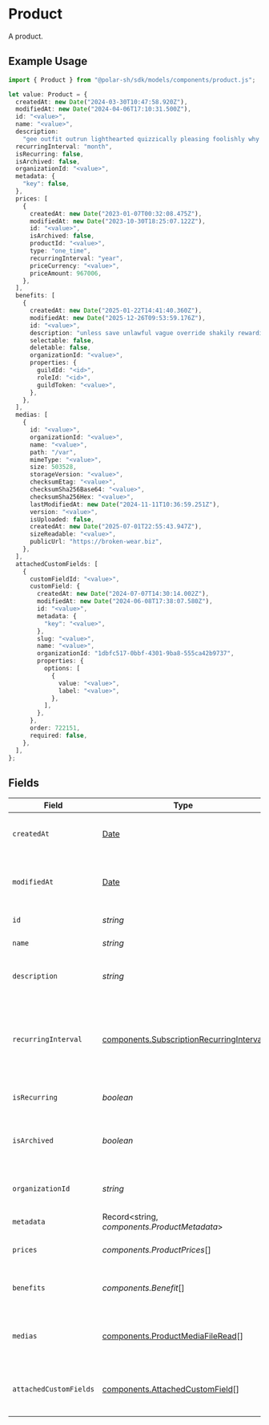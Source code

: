 # Product

A product.

## Example Usage

```typescript
import { Product } from "@polar-sh/sdk/models/components/product.js";

let value: Product = {
  createdAt: new Date("2024-03-30T10:47:58.920Z"),
  modifiedAt: new Date("2024-04-06T17:10:31.500Z"),
  id: "<value>",
  name: "<value>",
  description:
    "gee outfit outrun lighthearted quizzically pleasing foolishly why beside commonly",
  recurringInterval: "month",
  isRecurring: false,
  isArchived: false,
  organizationId: "<value>",
  metadata: {
    "key": false,
  },
  prices: [
    {
      createdAt: new Date("2023-01-07T00:32:08.475Z"),
      modifiedAt: new Date("2023-10-30T18:25:07.122Z"),
      id: "<value>",
      isArchived: false,
      productId: "<value>",
      type: "one_time",
      recurringInterval: "year",
      priceCurrency: "<value>",
      priceAmount: 967006,
    },
  ],
  benefits: [
    {
      createdAt: new Date("2025-01-22T14:41:40.360Z"),
      modifiedAt: new Date("2025-12-26T09:53:59.176Z"),
      id: "<value>",
      description: "unless save unlawful vague override shakily rewarding woot",
      selectable: false,
      deletable: false,
      organizationId: "<value>",
      properties: {
        guildId: "<id>",
        roleId: "<id>",
        guildToken: "<value>",
      },
    },
  ],
  medias: [
    {
      id: "<value>",
      organizationId: "<value>",
      name: "<value>",
      path: "/var",
      mimeType: "<value>",
      size: 503528,
      storageVersion: "<value>",
      checksumEtag: "<value>",
      checksumSha256Base64: "<value>",
      checksumSha256Hex: "<value>",
      lastModifiedAt: new Date("2024-11-11T10:36:59.251Z"),
      version: "<value>",
      isUploaded: false,
      createdAt: new Date("2025-07-01T22:55:43.947Z"),
      sizeReadable: "<value>",
      publicUrl: "https://broken-wear.biz",
    },
  ],
  attachedCustomFields: [
    {
      customFieldId: "<value>",
      customField: {
        createdAt: new Date("2024-07-07T14:30:14.002Z"),
        modifiedAt: new Date("2024-06-08T17:38:07.580Z"),
        id: "<value>",
        metadata: {
          "key": "<value>",
        },
        slug: "<value>",
        name: "<value>",
        organizationId: "1dbfc517-0bbf-4301-9ba8-555ca42b9737",
        properties: {
          options: [
            {
              value: "<value>",
              label: "<value>",
            },
          ],
        },
      },
      order: 722151,
      required: false,
    },
  ],
};
```

## Fields

| Field                                                                                                | Type                                                                                                 | Required                                                                                             | Description                                                                                          |
| ---------------------------------------------------------------------------------------------------- | ---------------------------------------------------------------------------------------------------- | ---------------------------------------------------------------------------------------------------- | ---------------------------------------------------------------------------------------------------- |
| `createdAt`                                                                                          | [Date](https://developer.mozilla.org/en-US/docs/Web/JavaScript/Reference/Global_Objects/Date)        | :heavy_check_mark:                                                                                   | Creation timestamp of the object.                                                                    |
| `modifiedAt`                                                                                         | [Date](https://developer.mozilla.org/en-US/docs/Web/JavaScript/Reference/Global_Objects/Date)        | :heavy_check_mark:                                                                                   | Last modification timestamp of the object.                                                           |
| `id`                                                                                                 | *string*                                                                                             | :heavy_check_mark:                                                                                   | The ID of the product.                                                                               |
| `name`                                                                                               | *string*                                                                                             | :heavy_check_mark:                                                                                   | The name of the product.                                                                             |
| `description`                                                                                        | *string*                                                                                             | :heavy_check_mark:                                                                                   | The description of the product.                                                                      |
| `recurringInterval`                                                                                  | [components.SubscriptionRecurringInterval](../../models/components/subscriptionrecurringinterval.md) | :heavy_check_mark:                                                                                   | The recurring interval of the product. If `None`, the product is a one-time purchase.                |
| `isRecurring`                                                                                        | *boolean*                                                                                            | :heavy_check_mark:                                                                                   | Whether the product is a subscription.                                                               |
| `isArchived`                                                                                         | *boolean*                                                                                            | :heavy_check_mark:                                                                                   | Whether the product is archived and no longer available.                                             |
| `organizationId`                                                                                     | *string*                                                                                             | :heavy_check_mark:                                                                                   | The ID of the organization owning the product.                                                       |
| `metadata`                                                                                           | Record<string, *components.ProductMetadata*>                                                         | :heavy_check_mark:                                                                                   | N/A                                                                                                  |
| `prices`                                                                                             | *components.ProductPrices*[]                                                                         | :heavy_check_mark:                                                                                   | List of prices for this product.                                                                     |
| `benefits`                                                                                           | *components.Benefit*[]                                                                               | :heavy_check_mark:                                                                                   | List of benefits granted by the product.                                                             |
| `medias`                                                                                             | [components.ProductMediaFileRead](../../models/components/productmediafileread.md)[]                 | :heavy_check_mark:                                                                                   | List of medias associated to the product.                                                            |
| `attachedCustomFields`                                                                               | [components.AttachedCustomField](../../models/components/attachedcustomfield.md)[]                   | :heavy_check_mark:                                                                                   | List of custom fields attached to the product.                                                       |
